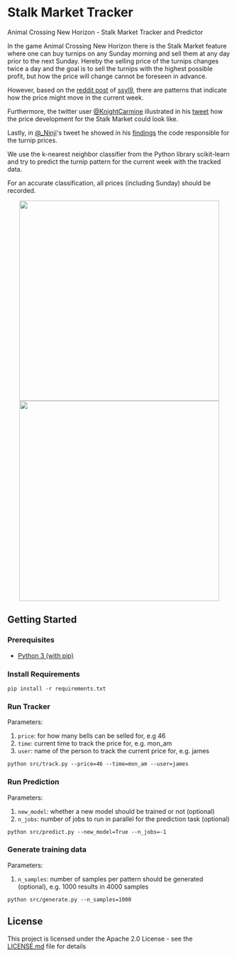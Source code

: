 # Stalk Market Tracker
Animal Crossing New Horizon - Stalk Market Tracker and Predictor

In the game Animal Crossing New Horizon there is the Stalk Market feature where one can buy turnips on any Sunday morning and sell them at any day prior to the next Sunday.
Hereby the selling price of the turnips changes twice a day and the goal is to sell the turnips with the highest possible profit, but how the price will change cannot be foreseen in advance.

However, based on the [reddit post](https://www.reddit.com/r/AnimalCrossing/comments/fr2cuq/guide_how_to_beat_the_stock_turnip_market_playing/) of [ssyl9](https://www.reddit.com/user/ssyl9/), there are patterns that indicate how the price might move in the current week.

Furthermore, the twitter user [@KnightCarmine](https://twitter.com/KnightCarmine) illustrated in his [tweet](https://twitter.com/KnightCarmine/status/1244392945056276482) how the price development for the Stalk Market could look like.

Lastly, in [@_Ninji](https://twitter.com/_Ninji)'s tweet he showed in his [findings](https://twitter.com/_Ninji/status/1244818665851289602) the code responsible for the turnip prices.

We use the k-nearest neighbor classifier from the Python library scikit-learn and try to predict the turnip pattern for the current week with the tracked data.

For an accurate classification, all prices (including Sunday) should be recorded.

<div style="text-align:center"><img src="https://pbs.twimg.com/media/EUT4ZTWVAAA7S9V?format=jpg" width="450">
<img src="https://pbs.twimg.com/media/EUT4aS1UEAAz73u?format=jpg" width="450"></div>

## Getting Started

### Prerequisites
- [Python 3 (with pip)](https://www.python.org/downloads/)

### Install Requirements
````
pip install -r requirements.txt
````

### Run Tracker

Parameters:
1. ``price``: for how many bells can be selled for, e.g 46
2. ``time``: current time to track the price for, e.g. mon_am
3. ``user``: name of the person to track the current price for, e.g. james

````
python src/track.py --price=46 --time=mon_am --user=james
````

### Run Prediction

Parameters:
1. ``new_model``: whether a new model should be trained or not (optional)
2. ``n_jobs``: number of jobs to run in parallel for the prediction task (optional)

````
python src/predict.py --new_model=True --n_jobs=-1
````

### Generate training data

Parameters:
1. ``n_samples``: number of samples per pattern should be generated (optional), e.g. 1000 results in 4000 samples

````
python src/generate.py --n_samples=1000
````

## License
This project is licensed under the Apache 2.0 License - see the [LICENSE.md](https://github.com/kemoyin/StalkMarket/blob/master/LICENSE) file for details




